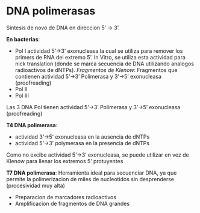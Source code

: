 # DNA polimerasas

Sintesis de novo de DNA en direccion 5’ → 3’.

**En bacterias**:
- Pol I
	actividad 5’→3’ exonucleasa la cual se utiliza para remover los primers de RNA del extremo 5’.
	In Vitro, se utiliza esta actividad para nick translation (donde se marca secuencia de DNA utilizando analogos radioactivos de dNTPs).
	*Fragmentos de Klenow*:  Fragmentos que contienen actividad 5’→3’ Polimerasa y 3’→5’ exonucleasa (proofreading)
- Pol II
- Pol III

Las 3 DNA Pol tienen actividad 5’→3’ Polimerasa y 3’→5’ exonucleasa (proofreading)

**T4 DNA polimerasa**:
- actividad 3’→5’ exonucleasa en la ausencia de dNTPs
- actividad 5’→3’ polymerasa en la presencia de dNTPs

Como no excibe actividad 5’→3’ exonucleasa, se puede utilizar en vez de Klenow para llenar los extremos 5’ protuyentes 

**T7 DNA polimerasa**:
Herramienta ideal para secuenciar DNA, ya que permite la polimerizacion de miles de nucleotidos sin desprenderse (procesividad muy alta)
- Preparacion de marcadores radioactivos
- Amplificacion de fragmentos de DNA grandes